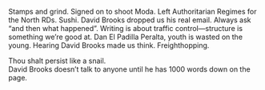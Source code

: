 Stamps and grind. Signed on to shoot Moda. Left Authoritarian Regimes for the North RDs. Sushi. David Brooks dropped us his real email. Always ask “and then what happened”. Writing is about traffic control—structure is something we’re good at. Dan El Padilla Peralta, youth is wasted on the young. Hearing David Brooks made us think. Freighthopping.

Thou shalt persist like a snail.   
David Brooks doesn’t talk to anyone until he has 1000 words down on the page.
